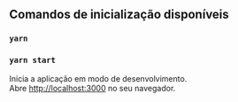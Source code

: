 ## Comandos de inicialização disponíveis
### `yarn`
### `yarn start`
Inicia a aplicação em modo de desenvolvimento.<br />
Abre [http://localhost:3000](http://localhost:3000) no seu navegador.